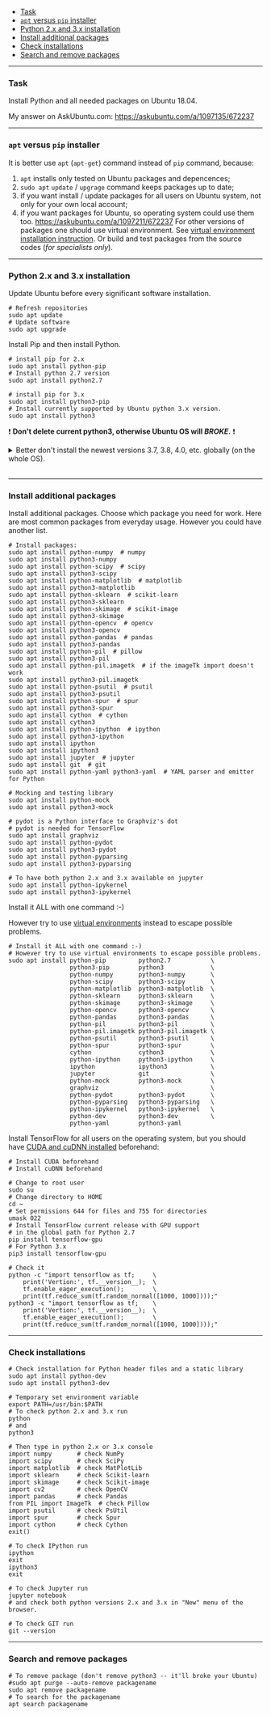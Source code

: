    - [Task](#task)
   - [`apt` versus `pip` installer](#versus)
   - [Python 2.x and 3.x installation](#python)
   - [Install additional packages](#packages)
   - [Check installations](#check)
   - [Search and remove packages](#additional)

---
### <a name="task" />Task

Install Python and all needed packages on Ubuntu 18.04.

My answer on AskUbuntu.com: https://askubuntu.com/a/1097135/672237

---
### <a name="versus" />`apt` versus `pip` installer

It is better use `apt` (`apt-get`) command instead of `pip` command, because:
   1. `apt` installs only tested on Ubuntu packages and depencences;
   2. `sudo apt` `update` / `upgrage` command keeps packages up to date;
   3. if you want install / update packages for all users on Ubuntu system,
      not only for your own local account;
   4. if you want packages for Ubuntu, so operating system could use them too.
https://askubuntu.com/a/1097211/672237
For other versions of packages one should use virtual environment.
See [virtual environment installation instruction](05_Virtual_environments.md).
Or build and test packages from the source codes (_for specialists only_).

---
### <a name="python" />Python 2.x and 3.x installation

Update Ubuntu before every significant software installation.

```shell
# Refresh repositories
sudo apt update
# Update software
sudo apt upgrade
```

Install Pip and then install Python.

```shell
# install pip for 2.x
sudo apt install python-pip
# Install python 2.7 version
sudo apt install python2.7

# install pip for 3.x
sudo apt install python3-pip
# Install currently supported by Ubuntu python 3.x version.
sudo apt install python3
```

:exclamation: **Don't delete current python3,
otherwise Ubuntu OS will _BROKE_.** :exclamation:

<details close>
  <summary>Better don't install the newest versions 3.7, 3.8, 4.0, etc.
  globally (on the whole OS).</summary>
    <blockquote>

This command works:

```shell
# Bad idea to install 3.7 while 3.6 is the current vertion.
sudo apt install python3.7  # bad idea
```

But it's a bad idea to use several versions globally, because in this case
import of NumPy (`import numpy`) and other modules will fail for python 3.7.

Currently installed NumPy is for 3.6 (global) python version for Ubuntu,
not 3.7. So it'll fail to import in the 3.7 version when you'll try.

```shell
# For example:
sudo apt install python3.7  # bad idea - 3.6 and 3.7 at the same time
sudo apt install python3-numpy  # install NumPy for 3.6, not 3.7
python3.7  # call 3.7
import numpy
# Error!
Traceback (most recent call last):
  File "/usr/lib/python3/dist-packages/numpy/core/__init__.py", line 16, in <module>
    from . import multiarray
ImportError: cannot import name 'multiarray' from 'numpy.core'
(/usr/lib/python3/dist-packages/numpy/core/__init__.py)

# Remove python 3.7
sudo apt remove python3.7
sudo apt autoremove
```

Use `sudo apt install python3` not `sudo apt install python3.7` command
for python 3.x installation. If you need 3.7 or newer, use
local virtual environment. It's a bad idea to have several versions of
python 3.x globally at the same time. Use only currently supported
by Ubuntu python 3.x version globally. At this moment it is 3.6.

---
  </blockquote>
</details>
<br/>

---
### <a name="packages" />Install additional packages

Install additional packages. Choose which package you need for work.
Here are most common packages from everyday usage. However you could
have another list.

```shell
# Install packages:
sudo apt install python-numpy  # numpy
sudo apt install python3-numpy
sudo apt install python-scipy  # scipy
sudo apt install python3-scipy
sudo apt install python-matplotlib  # matplotlib
sudo apt install python3-matplotlib
sudo apt install python-sklearn  # scikit-learn
sudo apt install python3-sklearn
sudo apt install python-skimage  # scikit-image
sudo apt install python3-skimage
sudo apt install python-opencv  # opencv
sudo apt install python3-opencv
sudo apt install python-pandas  # pandas
sudo apt install python3-pandas
sudo apt install python-pil  # pillow
sudo apt install python3-pil
sudo apt install python-pil.imagetk  # if the imageTk import doesn't work
sudo apt install python3-pil.imagetk
sudo apt install python-psutil  # psutil
sudo apt install python3-psutil
sudo apt install python-spur  # spur
sudo apt install python3-spur
sudo apt install cython  # cython
sudo apt install cython3
sudo apt install python-ipython  # ipython
sudo apt install python3-ipython
sudo apt install ipython
sudo apt install ipython3
sudo apt install jupyter  # jupyter
sudo apt install git  # git
sudo apt install python-yaml python3-yaml  # YAML parser and emitter for Python

# Mocking and testing library
sudo apt install python-mock
sudo apt install python3-mock

# pydot is a Python interface to Graphviz's dot
# pydot is needed for TensorFlow
sudo apt install graphviz
sudo apt install python-pydot
sudo apt install python3-pydot
sudo apt install python-pyparsing
sudo apt install python3-pyparsing

# To have both python 2.x and 3.x available on jupyter
sudo apt install python-ipykernel
sudo apt install python3-ipykernel
```

Install it ALL with one command :-)

However try to use [virtual environments](05_Virtual_environments.md) instead
to escape possible problems.

```shell
# Install it ALL with one command :-)
# However try to use virtual environments to escape possible problems.
sudo apt install python-pip         python2.7           \
                 python3-pip        python3             \
                 python-numpy       python3-numpy       \
                 python-scipy       python3-scipy       \
                 python-matplotlib  python3-matplotlib  \
                 python-sklearn     python3-sklearn     \
                 python-skimage     python3-skimage     \
                 python-opencv      python3-opencv      \
                 python-pandas      python3-pandas      \
                 python-pil         python3-pil         \
                 python-pil.imagetk python3-pil.imagetk \
                 python-psutil      python3-psutil      \
                 python-spur        python3-spur        \
                 cython             cython3             \
                 python-ipython     python3-ipython     \
                 ipython            ipython3            \
                 jupyter            git                 \
                 python-mock        python3-mock        \
                 graphviz                               \
                 python-pydot       python3-pydot       \
                 python-pyparsing   python3-pyparsing   \
                 python-ipykernel   python3-ipykernel   \
                 python-dev         python3-dev         \
                 python-yaml        python3-yaml
```

Install TensorFlow for all users on the operating system,
but you should have [CUDA and cuDNN installed](08_Nvidia_driver_and_CUDA_install.md)
beforehand:

```shell
# Install CUDA beforehand
# Install cuDNN beforehand

# Change to root user
sudo su
# Change directory to HOME
cd ~
# Set permissions 644 for files and 755 for directories
umask 022
# Install TensorFlow current release with GPU support
# in the global path for Python 2.7
pip install tensorflow-gpu 
# For Python 3.x
pip3 install tensorflow-gpu

# Check it
python -c "import tensorflow as tf;     \
    print('Vertion:', tf.__version__);  \
    tf.enable_eager_execution();        \
    print(tf.reduce_sum(tf.random_normal([1000, 1000])));"
python3 -c "import tensorflow as tf;    \
    print('Vertion:', tf.__version__);  \
    tf.enable_eager_execution();        \
    print(tf.reduce_sum(tf.random_normal([1000, 1000])));"
```

---
### <a name="check" />Check installations

```shell
# Check installation for Python header files and a static library
sudo apt install python-dev
sudo apt install python3-dev
```

```shell
# Temporary set environment variable
export PATH=/usr/bin:$PATH
# To check python 2.x and 3.x run
python
# and
python3

# Then type in python 2.x or 3.x console
import numpy       # check NumPy
import scipy       # check SciPy
import matplotlib  # check MatPlotLib
import sklearn     # check Scikit-learn
import skimage     # check Scikit-image
import cv2         # check OpenCV
import pandas      # check Pandas
from PIL import ImageTk  # check Pillow
import psutil      # check PsUtil
import spur        # check Spur
import cython      # check Cython
exit()
```

```shell
# To check IPython run
ipython
exit
ipython3
exit
```

```shell
# To check Jupyter run
jupyter notebook
# and check both python versions 2.x and 3.x in "New" menu of the browser.
```

```shell
# To check GIT run
git --version
```

---
### <a name="additional" />Search and remove packages

```shell
# To remove package (don't remove python3 -- it'll broke your Ubuntu)
#sudo apt purge --auto-remove packagename
sudo apt remove packagename
# To search for the packagename
apt search packagename
```
